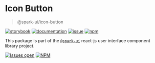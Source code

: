 # Icon Button
> @spark-ui/icon-button

[![storybook](https://img.shields.io/badge/storybook-black?logo=storybook)](https://sparkui.vercel.app/?path=/docs/components-iconbutton--docs)
[![documentation](https://img.shields.io/badge/documentation-black?logo=googledocs)](https://sparkui-adv.vercel.app/docs/components/icon-button)
[![issue](https://img.shields.io/badge/report%20a%20bug-black?logo=openbugbounty&logoColor=red)](https://github.com/adevinta/spark/issues/new?&projects=4&template=bug-report.yml&assignees=&labels=Component,Component%3A%20icon-button)
[![npm](https://img.shields.io/npm/dt/%40spark-ui/icon-button?logo=npm&labelColor=black)](https://www.npmjs.com/package/@spark-ui/icon-button)


This package is part of the [`@spark-ui`](https://github.com/adevinta/spark) react-js user interface component library project.

[![Issues open](https://img.shields.io/github/issues-search/adevinta/spark?query=is%3Aopen%20label%3A%22Component%3A%20icon-button%22&logo=openbugbounty&logoColor=red&label=issues%20open&color=red)](https://github.com/adevinta/spark/issues?q=is%3Aopen+label%3Aicon-button)
[![NPM](https://img.shields.io/npm/l/%40spark-ui%2Ficon-button)](https://github.com/adevinta/spark/blob/main/packages/components/icon-button/LICENSE.md)
